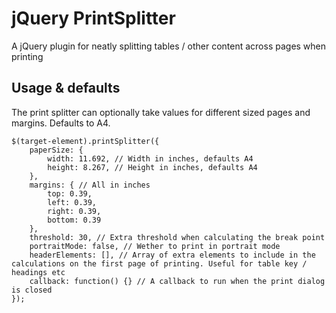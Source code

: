 # jQuery PrintSplitter

A jQuery plugin for neatly splitting tables / other content across pages when printing

## Usage & defaults

The print splitter can optionally take values for different sized pages and margins. Defaults to A4.

```
$(target-element).printSplitter({
	paperSize: {
		width: 11.692, // Width in inches, defaults A4
		height: 8.267, // Height in inches, defaults A4
	},
	margins: { // All in inches
		top: 0.39,
		left: 0.39,
		right: 0.39,
		bottom: 0.39
	},
	threshold: 30, // Extra threshold when calculating the break point
	portraitMode: false, // Wether to print in portrait mode
	headerElements: [], // Array of extra elements to include in the calculations on the first page of printing. Useful for table key / headings etc
	callback: function() {} // A callback to run when the print dialog is closed
});
```
